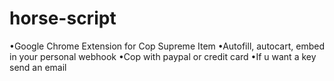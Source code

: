 # horse-script
•Google Chrome Extension for Cop Supreme Item 
•Autofill, autocart, embed in your personal webhook
•Cop with paypal or credit card
•If u want a key send an email 
